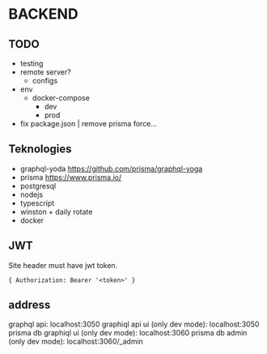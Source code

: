 # BACKEND

## TODO

- testing
- remote server?
  - configs
- env
  - docker-compose
    - dev
    - prod
- fix package.json | remove prisma force...

## Teknologies

- graphql-yoda https://github.com/prisma/graphql-yoga
- prisma https://www.prisma.io/
- postgresql
- nodejs
- typescript
- winston + daily rotate
- docker

## JWT

Site header must have jwt token.

`{ Authorization: Bearer '<token>' }`

## address

graphql api: localhost:3050
graphiql api ui (only dev mode): localhost:3050
prisma db graphiql ui (only dev mode): localhost:3060
prisma db admin (only dev mode): localhost:3060/\_admin
